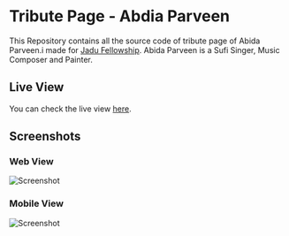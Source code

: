# Tribute Page - Abdia Parveen
This Repository contains all the source code of tribute page of Abida Parveen.i made for [Jadu Fellowship](https://github.com/Jadu-Fellowship).
Abida Parveen is a Sufi Singer, Music Composer and Painter. 
## Live View
You can check the live view [here]().

## Screenshots
### Web View
![Screenshot](pics/screenshot.jpg)

### Mobile View
![Screenshot](pics/screenshotM.jpg)
